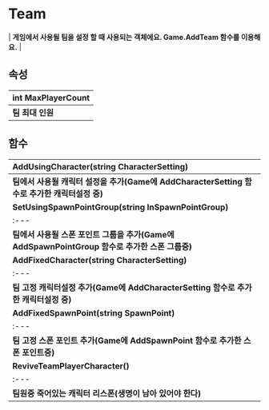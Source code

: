 # **Team**

| **게임에서 사용될 팀을 설정 할 때 사용되는 객체에요. Game.AddTeam 함수를 이용해요.** |
## **속성**

| **int MaxPlayerCount** |
| :--- |
| **팀 최대 인원** |
## **함수**

| **AddUsingCharacter(string CharacterSetting)** |
| :--- |
| **팀에서 사용될 캐릭터 설정을 추가(Game에 AddCharacterSetting 함수로 추가한 캐릭터설정 중)** |
| **SetUsingSpawnPointGroup(string InSpawnPointGroup)** |
| :--- |
| **팀에서 사용될 스폰 포인트 그룹을 추가(Game에 AddSpawnPointGroup 함수로 추가한 스폰 그룹중)** |
| **AddFixedCharacter(string CharacterSetting)** |
| :--- |
| **팀 고정 캐릭터설정 추가(Game에 AddCharacterSetting 함수로 추가한 캐릭터설정 중)** |
| **AddFixedSpawnPoint(string SpawnPoint)** |
| :--- |
| **팀 고정 스폰 포인트 추가(Game에 AddSpawnPoint 함수로 추가한 스폰 포인트중)** |
| **ReviveTeamPlayerCharacter()** |
| :--- |
| **팀원중 죽어있는 캐릭터 리스폰(생명이 남아 있어야 한다)** |

